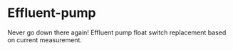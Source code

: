# Effluent-pump
Never go down there again! Effluent pump float switch replacement based on current measurement. 
